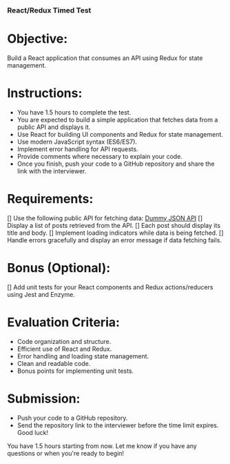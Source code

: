 ### React/Redux Timed Test

# Objective:
Build a React application that consumes an API using Redux for state management.

# Instructions:
- You have 1.5 hours to complete the test.
- You are expected to build a simple application that fetches data from a public API and displays it.
- Use React for building UI components and Redux for state management.
- Use modern JavaScript syntax (ES6/ES7).
- Implement error handling for API requests.
- Provide comments where necessary to explain your code.
- Once you finish, push your code to a GitHub repository and share the link with the interviewer.

# Requirements:
[] Use the following public API for fetching data: [Dummy JSON API](https://dummyjson.com/posts)
[] Display a list of posts retrieved from the API.
[] Each post should display its title and body.
[] Implement loading indicators while data is being fetched.
[] Handle errors gracefully and display an error message if data fetching fails.

# Bonus (Optional):
[] Add unit tests for your React components and Redux actions/reducers using Jest and Enzyme.

# Evaluation Criteria:
- Code organization and structure.
- Efficient use of React and Redux.
- Error handling and loading state management.
- Clean and readable code.
- Bonus points for implementing unit tests.

# Submission:
- Push your code to a GitHub repository.
- Send the repository link to the interviewer before the time limit expires.
Good luck!

You have 1.5 hours starting from now. Let me know if you have any questions or when you're ready to begin!